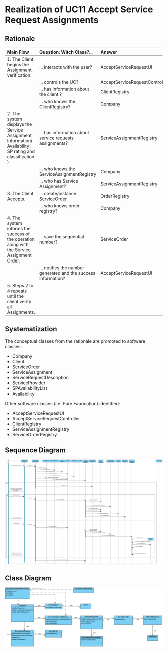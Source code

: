 # Realization of UC11 Accept Service Request Assignments

## Rationale

| Main Flow                                                                                        | Question: Witch Class?...                                      | Answer                                       | Justification                                                                                                         |
|:-------------------------------------------------------------------------------------------------------|:------------------------------------------------------------|:-----------------------------------------------|:---------------------------------------------------------------------------------------------------------------------|
|1. The Client begins the Assignment verification.| ... interacts with the user? | AcceptServiceRequestUI | Pure Fabrication |
|| ... controls the UC? | AcceptServiceRequestController | Controller | |
|| ... has information about the client ? | ClientRegistry | IE |
|| ... who knows the ClientRegistry? | Company | HC + LC |
|2. The system displays the Service Assignment Information( Availability , SP rating and classification )| ... has information about service requests assignments? | ServiceAssignmentRegistry | IE |
|| ... who knows the ServiceAssignmentRegistry | Company | HC + LC |
|| ... who has Service Assignment? | ServiceAssignmentRegistry | IE |
|3. The Client Accepts.| ... create/instance ServiceOrder | OrderRegistry | Creator |
|| ... who knows order registry? | Company | HC + LC |
|4. The system informs the success of the operation along with the Service Assignment Order.| ... save the sequential number? | ServiceOrder |IE: instance previously created.|
|| ... notifies the number generated and the success information?| AcceptServiceRequestUI ||
|5. Steps 2 to 4 repeats until the client verify all Assignments.||||

## Systematization ##

The conceptual classes from the rationale are promoted to software classes:

 * Company
 * Client
 * ServiceOrder
 * ServiceAssignment
 * ServiceRequestDescription
 * ServiceProvider
 * SPAvailabilityList
 * Availability

Other software classes (i.e. Pure Fabrication) identified:

 * AcceptServiceRequestUI  
 * AcceptServiceRequestController
 * ClientRegistry
 * ServiceAssignmentRegistry
 * ServiceOrderRegistry

##    Sequence Diagram

![SD_UC11.jpg](SD_UC11.jpg)

##    Class Diagram

![CD_UC11.jpg](CD_UC11.jpg)